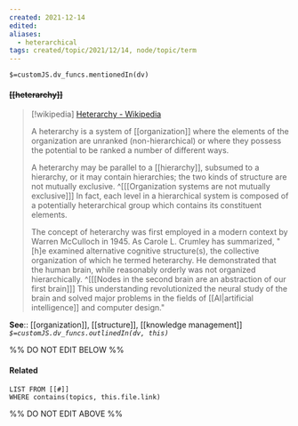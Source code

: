 ```yaml
---
created: 2021-12-14 
edited: 
aliases:
  - heterarchical
tags: created/topic/2021/12/14, node/topic/term
---
```

`$=customJS.dv_funcs.mentionedIn(dv)`

#### <s class="topic-title">[[heterarchy]]</s>

> [!wikipedia] [Heterarchy - Wikipedia](https://en.wikipedia.org/wiki/Heterarchy)
> 
> A heterarchy is a system of [[organization]] where the elements of the organization are unranked (non-hierarchical) or where they possess the potential to be ranked a number of different ways. 
> 
> A heterarchy may be parallel to a [[hierarchy]], subsumed to a hierarchy, or it may contain hierarchies; the two kinds of structure are not mutually exclusive. 
> ^[[[Organization systems are not mutually exclusive]]]
> In fact, each level in a hierarchical system is composed of a potentially heterarchical group which contains its constituent elements.
> 
> The concept of heterarchy was first employed in a modern context by Warren McCulloch in 1945. As Carole L. Crumley has summarized, "[h]e examined alternative cognitive structure(s), the collective organization of which he termed heterarchy. He demonstrated that the human brain, while reasonably orderly was not organized hierarchically. 
> ^[[[Nodes in the second brain are an abstraction of our first brain]]]
> This understanding revolutionized the neural study of the brain and solved major problems in the fields of [[AI|artificial intelligence]] and computer design."


**See**:: [[organization]], [[structure]], [[knowledge management]]
*`$=customJS.dv_funcs.outlinedIn(dv, this)`*

%% DO NOT EDIT BELOW %%
#### Related 
```dataview
LIST FROM [[#]]
WHERE contains(topics, this.file.link)
```
%% DO NOT EDIT ABOVE %%
